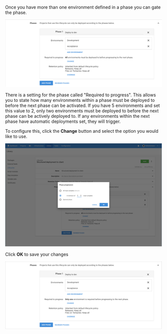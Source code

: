 Once you have more than one environment defined in a phase you can gate the phase.

![](lifecycle-gated-phase.png "width=500")

There is a setting for the phase called "Required to progress". This allows you to state how many environments within a phase must be deployed to before the next phase can be activated. If you have 5 environments and set this value to 2, only two environments must be deployed to before the next phase can be actively deployed to. If any environments within the next phase have automatic deployments set, they will trigger.

To configure this, click the **Change** button and select the option you would like to use.

![](lifecycle-gated-phase-progression.png "width=500")

Click **OK** to save your changes

![](lifecycle-gated-phase-only-one.png "width=500")